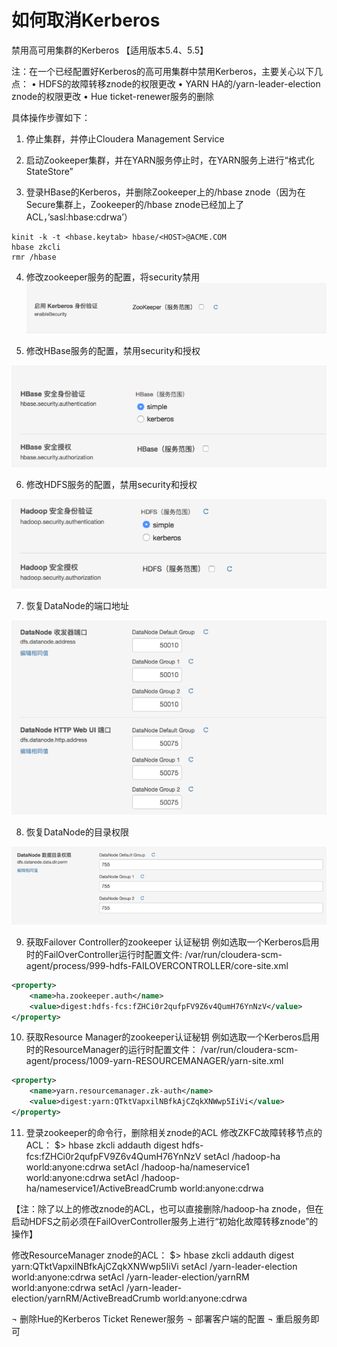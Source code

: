 # 如何取消Kerberos


禁用高可用集群的Kerberos
【适用版本5.4、5.5】

注：在一个已经配置好Kerberos的高可用集群中禁用Kerberos，主要关心以下几点：
•	HDFS的故障转移znode的权限更改
•	YARN HA的/yarn-leader-election znode的权限更改
•	Hue ticket-renewer服务的删除

具体操作步骤如下：
1.	停止集群，并停止Cloudera Management Service
2.	启动Zookeeper集群，并在YARN服务停止时，在YARN服务上进行“格式化StateStore”

3.	登录HBase的Kerberos，并删除Zookeeper上的/hbase znode（因为在Secure集群上，Zookeeper的/hbase znode已经加上了ACL，’sasl:hbase:cdrwa’）
```shell
kinit -k -t <hbase.keytab> hbase/<HOST>@ACME.COM
hbase zkcli
rmr /hbase
```
4.	修改zookeeper服务的配置，将security禁用
![](image/disable_kerberos/1.png)

5.	修改HBase服务的配置，禁用security和授权

![](image/disable_kerberos/2.png)

6.	修改HDFS服务的配置，禁用security和授权

![](image/disable_kerberos/3.png)

7.	恢复DataNode的端口地址

![](image/disable_kerberos/4.png)

8.	恢复DataNode的目录权限

![](image/disable_kerberos/5.png)

9.	获取Failover Controller的zookeeper 认证秘钥
例如选取一个Kerberos启用时的FailOverController运行时配置文件:
/var/run/cloudera-scm-agent/process/999-hdfs-FAILOVERCONTROLLER/core-site.xml

```xml
<property>
    <name>ha.zookeeper.auth</name>
    <value>digest:hdfs-fcs:fZHCi0r2qufpFV9Z6v4QumH76YnNzV</value>
</property>
```

10.	获取Resource Manager的zookeeper认证秘钥
例如选取一个Kerberos启用时的ResourceManager的运行时配置文件：
/var/run/cloudera-scm-agent/process/1009-yarn-RESOURCEMANAGER/yarn-site.xml

```xml
<property>
    <name>yarn.resourcemanager.zk-auth</name>
    <value>digest:yarn:QTktVapxilNBfkAjCZqkXNWwp5IiVi</value>
</property>
```

11.	登录zookeeper的命令行，删除相关znode的ACL
修改ZKFC故障转移节点的ACL：
$> hbase zkcli
addauth digest hdfs-fcs:fZHCi0r2qufpFV9Z6v4QumH76YnNzV
setAcl /hadoop-ha world:anyone:cdrwa
setAcl /hadoop-ha/nameservice1 world:anyone:cdrwa
setAcl /hadoop-ha/nameservice1/ActiveBreadCrumb world:anyone:cdrwa

【注：除了以上的修改znode的ACL，也可以直接删除/hadoop-ha znode，但在启动HDFS之前必须在FailOverController服务上进行“初始化故障转移znode”的操作】

修改ResourceManager znode的ACL：
$> hbase zkcli
addauth digest yarn:QTktVapxilNBfkAjCZqkXNWwp5IiVi
setAcl /yarn-leader-election world:anyone:cdrwa
setAcl /yarn-leader-election/yarnRM world:anyone:cdrwa
setAcl /yarn-leader-election/yarnRM/ActiveBreadCrumb world:anyone:cdrwa

¬	删除Hue的Kerberos Ticket Renewer服务
¬	部署客户端的配置
¬	重启服务即可
